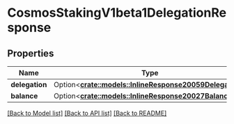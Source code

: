 # CosmosStakingV1beta1DelegationResponse

## Properties

Name | Type | Description | Notes
------------ | ------------- | ------------- | -------------
**delegation** | Option<[**crate::models::InlineResponse20059Delegation**](inline_response_200_59_delegation.md)> |  | [optional]
**balance** | Option<[**crate::models::InlineResponse20027Balances**](inline_response_200_27_balances.md)> |  | [optional]

[[Back to Model list]](../README.md#documentation-for-models) [[Back to API list]](../README.md#documentation-for-api-endpoints) [[Back to README]](../README.md)


